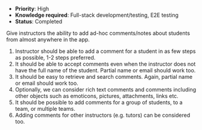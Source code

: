 * **Priority**: High
* **Knowledge required**: Full-stack development/testing, E2E testing
* **Status**: Completed

Give instructors the ability to add ad-hoc comments/notes about students from almost anywhere in the app.

1. Instructor should be able to add a comment for a student in as few steps as possible, 1-2 steps preferred.
1. It should be able to accept comments even when the instructor does not have the full name of the student. Partial name or email should work too.
1. It should be easy to retrieve and search comments. Again, partial name or email should work too.
1. Optionally, we can consider rich text comments and comments including other objects such as emoticons, pictures, attachments, links etc.
1. It should be possible to add comments for a group of students, to a team, or multiple teams.
1. Adding comments for other instructors (e.g. tutors) can be considered too.
